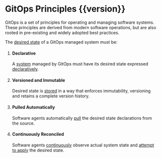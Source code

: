 # GitOps Principles {{version}}

GitOps is a set of principles for operating and managing software systems.
These principles are derived from modern software operations, but are also rooted in pre-existing and widely adopted best practices.

The [desired state](./GLOSSARY.md#desired-state) of a GitOps managed system must be:

1. #### Declarative

    A [system](./GLOSSARY.md#software-system) managed by GitOps must have its desired state expressed [declaratively](./GLOSSARY.md#declarative-description).

2. #### Versioned and Immutable

    Desired state is [stored](./GLOSSARY.md#state-store) in a way that enforces immutability, versioning and retains a complete version history.

3. #### Pulled Automatically

    Software agents automatically [pull]((./GLOSSARY.md#pull)) the desired state declarations from the source.

4. #### Continuously Reconciled

    Software agents [continuously](./GLOSSARY.md#continuous) observe actual system state and [attempt to apply](./GLOSSARY.md#reconciliation) the desired state.
    
